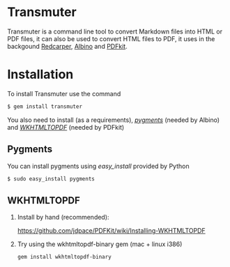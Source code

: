 # Transmuter

Transmuter is a command line tool to convert Markdown files into HTML or PDF
files, it can also be used to convert HTML files to PDF, it uses in the
backgound [Redcarper](https://github.com/tanoku/redcarpet),
[Albino](https://github.com/github/albino) and
[PDFkit](https://github.com/jdpace/PDFKit).

# Installation

To install Transmuter use the command

```bash
$ gem install transmuter
```

You also need to install (as a requirements),
[*pygments*](http://pygments.org/) (needed by Albino) and
[*WKHTMLTOPDF*](http://wkhtmltopdf.googlecode.com/) (needed by PDFkit)

## Pygments

You can install pygments using *easy_install* provided by Python

```bash
$ sudo easy_install pygments
```

## WKHTMLTOPDF

1. Install by hand (recommended):

    <https://github.com/jdpace/PDFKit/wiki/Installing-WKHTMLTOPDF>

2.  Try using the wkhtmltopdf-binary gem (mac + linux i386)

        gem install wkhtmltopdf-binary
